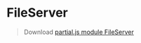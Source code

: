 # FileServer

> Download [partial.js module FileServer](https://github.com/petersirka/partial.js-modules/tree/master/fileserver)